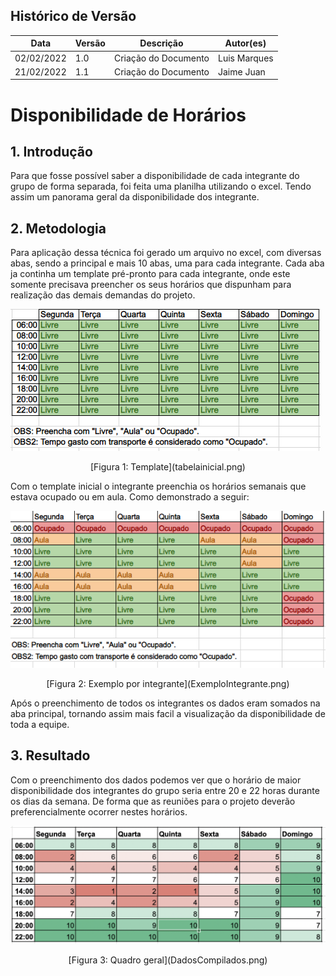 ## Histórico de Versão

| Data       | Versão | Descrição            | Autor(es)    |
| ---------- | ------ | -------------------- | ------------ |
| 02/02/2022 | 1.0    | Criação do Documento | Luis Marques |
| 21/02/2022 | 1.1    | Criação do Documento | Jaime Juan |

# Disponibilidade de Horários

## 1. Introdução

Para que fosse possível saber a disponibilidade de cada integrante do grupo de forma separada, foi feita uma planilha utilizando o excel. Tendo assim um panorama geral da disponibilidade dos integrante.

## 2. Metodologia

Para aplicação dessa técnica foi gerado um arquivo no excel, com diversas abas, sendo a principal e mais 10 abas, uma para cada integrante. Cada aba ja continha um template pré-pronto para cada integrante, onde este somente precisava preencher os seus horários que dispunham para realização das demais demandas do projeto.

![ExemploTabelaInicial.png](tabelainicial.png)

<center>[Figura 1: Template](tabelainicial.png)</center>

Com o template inicial o integrante preenchia os horários semanais que estava ocupado ou em aula. Como demonstrado a seguir:

![ExemploIntegrante.png](ExemploIntegrante.png)

<center>[Figura 2: Exemplo por integrante](ExemploIntegrante.png)</center>

Após o preenchimento de todos os integrantes os dados eram somados na aba principal, tornando assim mais facil a visualização da disponibilidade de toda a equipe.

## 3. Resultado

Com o preenchimento dos dados podemos ver que o horário de maior disponibilidade dos integrantes do grupo seria entre 20 e 22 horas durante os dias da semana. De forma que as reuniões para o projeto deverão preferencialmente ocorrer nestes horários.

![QuadroGeral.png](DadosCompilados.png)

<center>[Figura 3: Quadro geral](DadosCompilados.png)</center>
